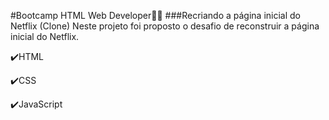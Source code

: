 #Bootcamp HTML Web Developer👩‍💻
###Recriando a página inicial do Netflix (Clone)
Neste projeto foi proposto o desafio de reconstruir a página inicial do Netflix.

✔️HTML

✔️CSS

✔️JavaScript
